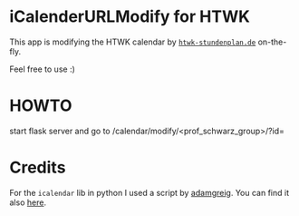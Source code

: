 # iCalenderURLModify for HTWK

This app is modifying the HTWK calendar by [`htwk-stundenplan.de`](http://www.htwk-stundenplan.de/de/) on-the-fly.

Feel free to use :)

# HOWTO

start flask server and go to /calendar/modify/<prof_schwarz_group>/?id=<id>

# Credits

For the `icalendar` lib in python I used a script by [adamgreig](https://gist.github.com/adamgreig/a5eada2934d19189c0f6).
You can find it also [here](/template/icalcombine.py).

